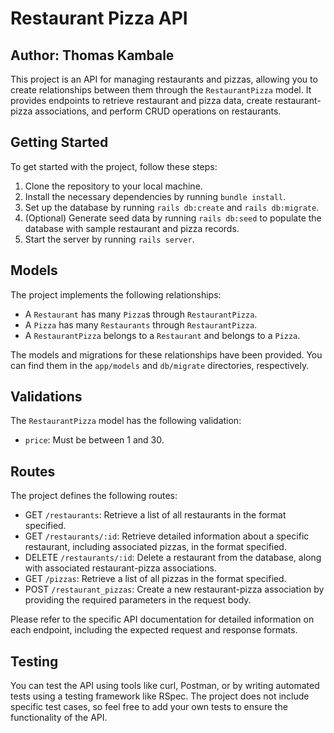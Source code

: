 # Restaurant Pizza API

## Author: Thomas Kambale

This project is an API for managing restaurants and pizzas, allowing you to create relationships between them through the `RestaurantPizza` model. It provides endpoints to retrieve restaurant and pizza data, create restaurant-pizza associations, and perform CRUD operations on restaurants.

## Getting Started

To get started with the project, follow these steps:

1. Clone the repository to your local machine.
2. Install the necessary dependencies by running `bundle install`.
3. Set up the database by running `rails db:create` and `rails db:migrate`.
4. (Optional) Generate seed data by running `rails db:seed` to populate the database with sample restaurant and pizza records.
5. Start the server by running `rails server`.

## Models

The project implements the following relationships:

- A `Restaurant` has many `Pizza`s through `RestaurantPizza`.
- A `Pizza` has many `Restaurants` through `RestaurantPizza`.
- A `RestaurantPizza` belongs to a `Restaurant` and belongs to a `Pizza`.

The models and migrations for these relationships have been provided. You can find them in the `app/models` and `db/migrate` directories, respectively.

## Validations

The `RestaurantPizza` model has the following validation:

- `price`: Must be between 1 and 30.

## Routes

The project defines the following routes:

- GET `/restaurants`: Retrieve a list of all restaurants in the format specified.
- GET `/restaurants/:id`: Retrieve detailed information about a specific restaurant, including associated pizzas, in the format specified.
- DELETE `/restaurants/:id`: Delete a restaurant from the database, along with associated restaurant-pizza associations.
- GET `/pizzas`: Retrieve a list of all pizzas in the format specified.
- POST `/restaurant_pizzas`: Create a new restaurant-pizza association by providing the required parameters in the request body.

Please refer to the specific API documentation for detailed information on each endpoint, including the expected request and response formats.

## Testing

You can test the API using tools like curl, Postman, or by writing automated tests using a testing framework like RSpec. The project does not include specific test cases, so feel free to add your own tests to ensure the functionality of the API.

